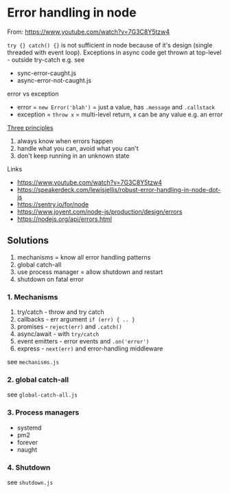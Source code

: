 # Error handling in node

From: https://www.youtube.com/watch?v=7G3C8Y5tzw4

`try {} catch() {}` is not sufficient in node because of it's design (single threaded with event loop). Exceptions in async code get thrown at top-level - outside try-catch e.g. see
* sync-error-caught.js
* async-error-not-caught.js

error vs exception
* error = `new Error('blah')` = just a value, has `.message` and `.callstack`
* exception = `throw x` = multi-level return, x can be any value e.g. an error

[Three principles](https://speakerdeck.com/lewisjellis/robust-error-handling-in-node-dot-js)
1. always know when errors happen
2. handle what you can, avoid what you can't
3. don't keep running in an unknown state

Links
* https://www.youtube.com/watch?v=7G3C8Y5tzw4
* https://speakerdeck.com/lewisjellis/robust-error-handling-in-node-dot-js
* https://sentry.io/for/node
* https://www.joyent.com/node-js/production/design/errors
* https://nodejs.org/api/errors.html

## Solutions
1. mechanisms = know all error handling patterns
2. global catch-all
3. use process manager = allow shutdown and restart
4. shutdown on fatal error

### 1. Mechanisms
1. try/catch - throw and try catch
2. callbacks - err argument `if (err) { .. }`
3. promises - `reject(err)` and `.catch()`
4. async/await - with `try/catch`
5. event emitters - error events and `.on('error')`
6. express - `next(err)` and error-handling middleware

see `mechanisms.js`

### 2. global catch-all

see `global-catch-all.js`

### 3. Process managers
* systemd
* pm2
* forever
* naught

### 4. Shutdown

see `shutdown.js`
